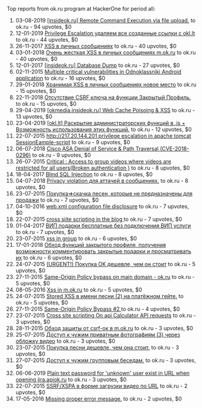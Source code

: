 Top reports from ok.ru program at HackerOne for period all:

1. 03-08-2019 [[insideok.ru] Remote Command Execution via file upload.](https://hackerone.com/reports/666716) to ok.ru - 94 upvotes, $0
2. 12-01-2019 [Privilege Escalation удаляем все созданные ссылки с okl.lt](https://hackerone.com/reports/478621) to ok.ru - 44 upvotes, $0
3. 26-11-2017 [XSS в личных сообщениях](https://hackerone.com/reports/293105) to ok.ru - 40 upvotes, $0
4. 03-01-2018 [Очень жесткая XSS в личных сообщениях m.ok.ru](https://hackerone.com/reports/302253) to ok.ru - 40 upvotes, $0
5. 12-01-2017 [[insideok.ru] Database Dump](https://hackerone.com/reports/197789) to ok.ru - 27 upvotes, $0
6. 02-11-2015 [Multiple critical vulnerabilities in Odnoklassniki Android application](https://hackerone.com/reports/97295) to ok.ru - 16 upvotes, $0
7. 29-01-2018 [Хранимая XSS в личных сообщениях новое место](https://hackerone.com/reports/310339) to ok.ru - 15 upvotes, $0
8. 22-11-2018 [Отсутствие CSRF ключа на функции Закрытый Профиль.](https://hackerone.com/reports/448928) to ok.ru - 15 upvotes, $0
9. 29-04-2019 [[okmedia.insideok.ru] Web Cache Poisoing & XSS](https://hackerone.com/reports/550266) to ok.ru - 13 upvotes, $0
10. 23-04-2019 [[okl.lt] Раскрытие администраторских функций в .js + Возможность использования этих функций.](https://hackerone.com/reports/547145) to ok.ru - 12 upvotes, $0
11. 22-07-2015 [http://217.20.144.201 privilege escalation in apache tomcat SessionEample-script](https://hackerone.com/reports/77679) to ok.ru - 9 upvotes, $0
12. 06-07-2018 [Cisco ASA Denial of Service & Path Traversal (CVE-2018-0296)](https://hackerone.com/reports/378698) to ok.ru - 9 upvotes, $0
13. 26-07-2015 [Critical : Access to group videos where videos are restricted for all users(Broken authentication )](https://hackerone.com/reports/78781) to ok.ru - 8 upvotes, $0
14. 18-04-2017 [Blind SQL Injection](https://hackerone.com/reports/221757) to ok.ru - 8 upvotes, $0
15. 04-07-2018 [Privacy violation для аттачей в сообщениях.](https://hackerone.com/reports/377115) to ok.ru - 8 upvotes, $0
16. 23-07-2015 [Покупка=\>скачка песен, которые не предназначены для продажи](https://hackerone.com/reports/78253) to ok.ru - 7 upvotes, $0
17. 04-10-2016 [web.xml configuration file disclosure](https://hackerone.com/reports/173972) to ok.ru - 7 upvotes, $0
18. 22-07-2015 [cross siite scripting in the blog ](https://hackerone.com/reports/77904) to ok.ru - 7 upvotes, $0
19. 01-04-2017 [ВИП подарки бесплатные без подключения ВИП услуги](https://hackerone.com/reports/217679) to ok.ru - 7 upvotes, $0
20. 23-07-2015 [xss in group](https://hackerone.com/reports/78052) to ok.ru - 6 upvotes, $0
21. 17-01-2018 [Обход функций закрытого профиля, получения возможности комментировать закрытые подарки и просматривать их](https://hackerone.com/reports/305915) to ok.ru - 6 upvotes, $0
22. 24-07-2015 [(URGENT!) Покупка OK дешевле, чем он стоит](https://hackerone.com/reports/78436) to ok.ru - 5 upvotes, $0
23. 27-11-2015 [Same-Origin Policy bypass on main domain - ok.ru](https://hackerone.com/reports/102234) to ok.ru - 5 upvotes, $0
24. 08-05-2016 [Xss in m.ok.ru](https://hackerone.com/reports/137126) to ok.ru - 5 upvotes, $0
25. 24-07-2015 [Stored XSS в имени песни (2) на платёжном гейте.](https://hackerone.com/reports/78260) to ok.ru - 5 upvotes, $0
26. 27-11-2015 [Same-Origin Policy Bypass #2 ](https://hackerone.com/reports/102236) to ok.ru - 4 upvotes, $0
27. 23-07-2015 [Cross site scripting On api Calculator API requests](https://hackerone.com/reports/78003) to ok.ru - 3 upvotes, $0
28. 28-11-2015 [Обход защиты от csrf-ок в m.ok.ru](https://hackerone.com/reports/102376) to ok.ru - 3 upvotes, $0
29. 25-07-2015 [Доступ к чужим приватным фотографиям (3) через обложку видео](https://hackerone.com/reports/78516) to ok.ru - 3 upvotes, $0
30. 23-07-2015 [Покупка песни дешевле, чем она стоит.](https://hackerone.com/reports/78219) to ok.ru - 3 upvotes, $0
31. 27-07-2015 [Доступ к чужим групповым беседам.](https://hackerone.com/reports/79046) to ok.ru - 3 upvotes, $0
32. 06-06-2019 [Plain text password for 'unknown' user exist in URL when opening jira.apiok.ru](https://hackerone.com/reports/602596) to ok.ru - 3 upvotes, $0
33. 22-07-2015 [SSRF/XSPA в форме загрузки видео по URL](https://hackerone.com/reports/77817) to ok.ru - 2 upvotes, $0
34. 17-05-2016 [Missing proper error message.](https://hackerone.com/reports/139319) to ok.ru - 2 upvotes, $0

